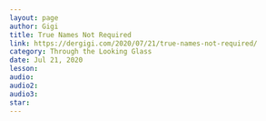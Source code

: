 ```yaml
---
layout: page
author: Gigi
title: True Names Not Required
link: https://dergigi.com/2020/07/21/true-names-not-required/
category: Through the Looking Glass
date: Jul 21, 2020
lesson: 
audio: 
audio2: 
audio3: 
star: 
---
```

